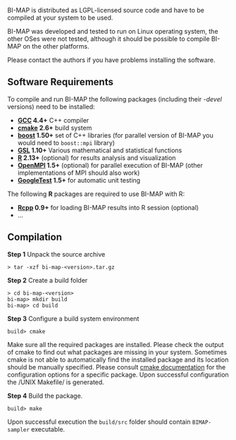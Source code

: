 BI-MAP is distributed as LGPL-licensed source code and have to be compiled at your system to be used.

BI-MAP was developed and tested to run on Linux operating system, the other OSes were not tested, although it should be possible to compile BI-MAP on the other platforms.

Please contact the authors if you have problems installing the software.

## Software Requirements ##

To compile and run BI-MAP the following packages (including their _-devel_ versions) need to be installed:
  * **[GCC](http://gcc.gnu.org/) 4.4+** C++ compiler
  * **[cmake](http://cmake.org) 2.6+** build system
  * **[boost](http://www.boost.org) 1.50+** set of C++ libraries (for parallel version of BI-MAP you would need to `boost::mpi` library)
  * **[GSL](http://www.gnu.org/s/gsl/) 1.10+** Various mathematical and statistical functions
  * **[R](http://r-project.org) 2.13+** (optional) for results analysis and visualization
  * **[OpenMPI](http://www.open-mpi.org) 1.5+** (optional) for parallel execution of BI-MAP (other implementations of MPI should also work)
  * **[GoogleTest](http://code.google.com/p/googletest/) 1.5+** for automatic unit testing

The following **R** packages are required to use BI-MAP with R:
  * **[Rcpp](http://dirk.eddelbuettel.com/code/rcpp.html) 0.9+** for loading BI-MAP results into R session (optional)
  * ...

## Compilation ##

**Step 1** Unpack the source archive
```
> tar -xzf bi-map-<version>.tar.gz
```

**Step 2** Create a build folder
```
> cd bi-map-<version>
bi-map> mkdir build
bi-map> cd build
```

**Step 3** Configure a build system environment
```
build> cmake
```
Make sure all the required packages are installed. Please check the output of cmake to find out what packages are missing in your system. Sometimes cmake is not able to automatically find the installed package and its location should be manually specified. Please consult [cmake documentation](http://www.cmake.org/cmake/help/v2.8.8/cmake.html#command:find_package) for the configuration options for a specific package. Upon successful configuration the /UNIX Makefile/ is generated.

**Step 4** Build the package.
```
build> make
```
Upon successful execution the `build/src` folder should contain `BIMAP-sampler` executable.